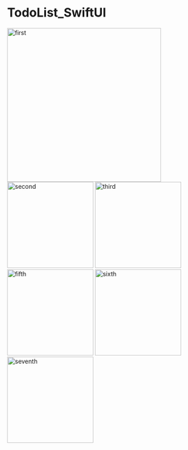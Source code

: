 # TodoList_SwiftUI
<img width="357" alt="first" src="https://user-images.githubusercontent.com/91595645/169569817-2453e0fb-fdb6-4f8b-ba22-93d45b851a59.png">
<img width="200" alt="second" src="https://user-images.githubusercontent.com/91595645/169569941-95e33968-4537-4af6-8634-03d66dae60fb.png">
<img width="200" alt="third" src="https://user-images.githubusercontent.com/91595645/169570010-ba5571fa-01da-4e65-869f-b0cacdcd258e.png">
<img width="200" alt="fifth" src="https://user-images.githubusercontent.com/91595645/169570064-41f66631-93ab-4186-a68e-b811eafcb794.png">
<img width="200" alt="sixth" src="https://user-images.githubusercontent.com/91595645/169570082-0a7f1779-49f1-4264-8d1f-81eeffc28847.png">
<img width="200" alt="seventh" src="https://user-images.githubusercontent.com/91595645/169570113-6179434e-ed75-4036-a8c7-84dfc9d896ce.png">
